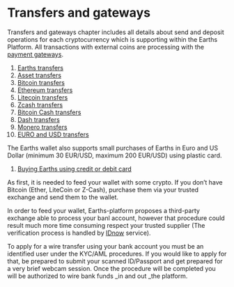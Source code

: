 # Transfers and gateways

Transfers and gateways chapter includes all details about send and deposit operations for each cryptocurrency which is supporting within the Earths Platform. All transactions with external coins are processing with the [payment gateways](/en/frequently-asked-questions-faq/transfers-and-gateways/payment-gateway.md).

1. [Earths transfers](/en/earths-client/transfers-and-gateways/earths-transfers.md)
2. [Asset transfers](/en/earths-client/transfers-and-gateways/asset-transfers.md)
3. [Bitcoin transfers](/en/earths-client/transfers-and-gateways/bitcoin-transfers.md)
4. [Ethereum transfers](/en/earths-client/transfers-and-gateways/ethereum-transfers.md)
5. [Litecoin transfers](/en/earths-client/transfers-and-gateways/litecoin-transfers.md)
6. [Zcash transfers](/en/earths-client/transfers-and-gateways/zcash-transfers.md)
7. [Bitcoin Cash transfers](/en/earths-client/transfers-and-gateways/bitcoin-cash-transfers.md)
8. [Dash transfers](/en/earths-client/transfers-and-gateways/dash-transfers.md)
9. [Monero transfers](/en/earths-client/transfers-and-gateways/monero-transfers.md)
10. [EURO and USD transfers](/en/earths-client/transfers-and-gateways/eur-usd-transfers.md)

The Earths wallet also supports small purchases of Earths in Euro and US Dollar (minimum 30 EUR/USD, maximum 200 EUR/USD) using plastic card.

1. [Buying Earths using credit or debit card](/en/earths-client/transfers-and-gateways/buying-earths-using-card.md)

As first, it is needed to feed your wallet with some crypto. If you don’t have Bitcoin \(Ether, LiteCoin or Z-Cash\), purchase them via your trusted exchange and send them to the wallet.

In order to feed your wallet, Earths-platform proposes a third-party exchange able to process your banl account, however that procedure could result much more time consuming respect your trusted supplier \(The verification process is handled by [IDnow](#) service\).

To apply for a wire transfer using your bank account you must be an identified user under the KYC/AML procedures. If you would like to apply for that, be prepared to submit your scanned ID/Passport and get prepared for a very brief webcam session. Once the procedure will be completed you will be authorized to wire bank funds _in and out _the platform.
